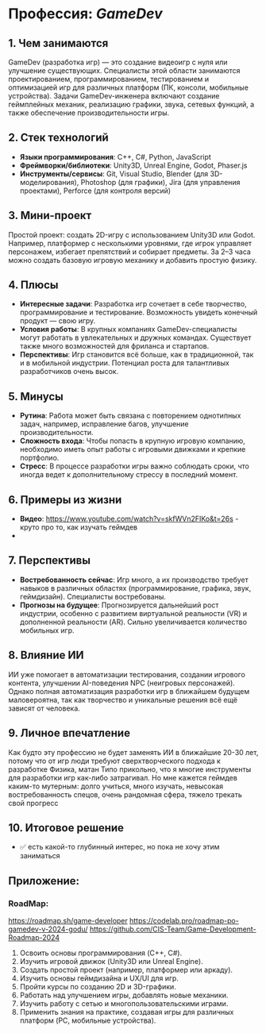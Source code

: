 # Профессия: *GameDev*

## 1. Чем занимаются
GameDev (разработка игр) — это создание видеоигр с нуля или улучшение существующих. Специалисты этой области занимаются проектированием, программированием, тестированием и оптимизацией игр для различных платформ (ПК, консоли, мобильные устройства). Задачи GameDev-инженера включают создание геймплейных механик, реализацию графики, звука, сетевых функций, а также обеспечение производительности игры.

## 2. Стек технологий
* **Языки программирования**: C++, C#, Python, JavaScript
* **Фреймворки/библиотеки**: Unity3D, Unreal Engine, Godot, Phaser.js
* **Инструменты/сервисы**: Git, Visual Studio, Blender (для 3D-моделирования), Photoshop (для графики), Jira (для управления проектами), Perforce (для контроля версий)

## 3. Мини-проект
Простой проект: создать 2D-игру с использованием Unity3D или Godot. Например, платформер с несколькими уровнями, где игрок управляет персонажем, избегает препятствий и собирает предметы. За 2–3 часа можно создать базовую игровую механику и добавить простую физику.

## 4. Плюсы
- **Интересные задачи**: Разработка игр сочетает в себе творчество, программирование и тестирование. Возможность увидеть конечный продукт — свою игру.
- **Условия работы**: В крупных компаниях GameDev-специалисты могут работать в увлекательных и дружных командах. Существует также много возможностей для фриланса и стартапов.
- **Перспективы**: Игр становится всё больше, как в традиционной, так и в мобильной индустрии. Потенциал роста для талантливых разработчиков очень высок.

## 5. Минусы
- **Рутина**: Работа может быть связана с повторением однотипных задач, например, исправление багов, улучшение производительности.
- **Сложность входа**: Чтобы попасть в крупную игровую компанию, необходимо иметь опыт работы с игровыми движками и крепкие портфолио.
- **Стресс**: В процессе разработки игры важно соблюдать сроки, что иногда ведет к дополнительному стрессу в последний момент.

## 6. Примеры из жизни
* **Видео**: https://www.youtube.com/watch?v=skfWVn2FIKo&t=26s - круто про то, как изучать геймдев
* 

## 7. Перспективы
- **Востребованность сейчас**: Игр много, а их производство требует навыков в различных областях (программирование, графика, звук, геймдизайн). Специалисты востребованы.
- **Прогнозы на будущее**: Прогнозируется дальнейший рост индустрии, особенно с развитием виртуальной реальности (VR) и дополненной реальности (AR). Сильно увеличивается количество мобильных игр.

## 8. Влияние ИИ
ИИ уже помогает в автоматизации тестирования, создании игрового контента, улучшении AI-поведения NPC (неигровых персонажей). Однако полная автоматизация разработки игр в ближайшем будущем маловероятна, так как творчество и уникальные решения всё ещё зависят от человека.

## 9. Личное впечатление
Как будто эту профессию не будет заменять ИИ в ближайшие 20-30 лет, потому что от игр люди требуют сверхтворческого подхода к разработке
Физика, матан
Типо прикольно, что я многие инструменты для разработки игр как-либо затрагивал. Но мне кажется геймдев каким-то мутерным: долго учиться, много изучать, невысокая востребованность спецов, очень рандомная сфера, тяжело трекать свой прогресс

## 10. Итоговое решение
* ✅ есть какой-то глубинный интерес, но пока не хочу этим заниматься

## Приложение:
### RoadMap:
https://roadmap.sh/game-developer
https://codelab.pro/roadmap-po-gamedev-v-2024-godu/
https://github.com/CIS-Team/Game-Development-Roadmap-2024

1. Освоить основы программирования (C++, C#).
2. Изучить игровой движок (Unity3D или Unreal Engine).
3. Создать простой проект (например, платформер или аркаду).
4. Изучить основы геймдизайна и UX/UI для игр.
5. Пройти курсы по созданию 2D и 3D-графики.
6. Работать над улучшением игры, добавлять новые механики.
7. Изучить работу с сетью и многопользовательскими играми.
8. Применить знания на практике, создавая игры для различных платформ (PC, мобильные устройства).

